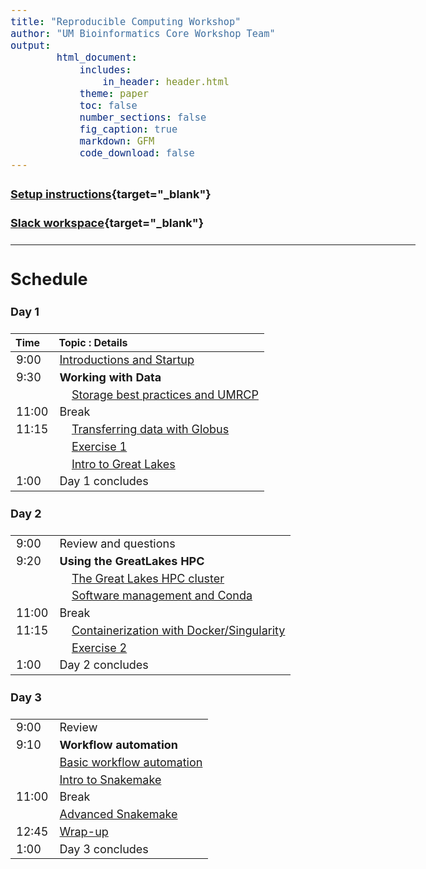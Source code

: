 ```yaml
---
title: "Reproducible Computing Workshop"
author: "UM Bioinformatics Core Workshop Team"
output:
        html_document:
            includes:
                in_header: header.html
            theme: paper
            toc: false
            number_sections: false
            fig_caption: true
            markdown: GFM
            code_download: false
---
```


<style type="text/css">

body, td {
   font-size: 18px;
}
</style>


#### [Setup instructions](workshop_setup/setup_instructions.html){target="_blank"}

#### [Slack workspace](https://umbioinfcoreworkshops.slack.com){target="_blank"}

---

## Schedule

#### Day 1
| Time | Topic : Details |
| :---  | :---- |
|  9:00 | [Introductions and Startup](Module00_Introduction.html) |
|  9:30 | **Working with Data** |
|       | &nbsp;&nbsp;&nbsp;&nbsp;[Storage best practices and UMRCP](Module01_storage_best_practices_UMRCP.html) |
| 11:00 | Break |
| 11:15 | &nbsp;&nbsp;&nbsp;&nbsp;[Transferring data with Globus](Module02_transferring_data_globus.html) |
|       | &nbsp;&nbsp;&nbsp;&nbsp;[Exercise 1](exercise-1.html) |
|       | &nbsp;&nbsp;&nbsp;&nbsp;[Intro to Great Lakes](Module03a_sneak_peek_great_lakes.html) |
|  1:00 | Day 1 concludes |
#### Day 2
| | |
| :---  | :---- |
|  9:00 | Review and questions |
|  9:20 | **Using the GreatLakes HPC** |
|       | &nbsp;&nbsp;&nbsp;&nbsp;[The Great Lakes HPC cluster](Module03b_great_lakes_cluster.html) |
|       | &nbsp;&nbsp;&nbsp;&nbsp;[Software management and Conda](Module04_software_management_conda.html) |
| 11:00 | Break |
| 11:15 | &nbsp;&nbsp;&nbsp;&nbsp;[Containerization with Docker/Singularity](Module05_containers_docker_singularity.html) |
|       | &nbsp;&nbsp;&nbsp;&nbsp;[Exercise 2](exercise-2.html) |
|  1:00 | Day 2 concludes |
#### Day 3
| | |
| :---  | :---- |
|  9:00 | Review |
|  9:10 | **Workflow automation** |
|       | [Basic workflow automation](Module06-basic-workflow-automation.html) |
|       | [Intro to Snakemake](Module07-intro-to-snakemake.html) |
| 11:00 | Break |
|       | [Advanced Snakemake](Module08-intro-to-snakemake.html) |
| 12:45 | [Wrap-up](Module99_Wrap_up.html) |
|  1:00 | Day 3 concludes |
